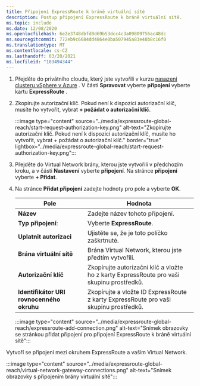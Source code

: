```yaml
---
title: Připojení ExpressRoute k bráně virtuální sítě
description: Postup připojení ExpressRoute k bráně virtuální sítě.
ms.topic: include
ms.date: 12/08/2020
ms.openlocfilehash: 6e2e3748dbfd8d69b53dcc4c3a09809756ac48dc
ms.sourcegitcommit: 772eb9c6684dd4864e0ba507945a83e48b8c16f0
ms.translationtype: MT
ms.contentlocale: cs-CZ
ms.lasthandoff: 03/20/2021
ms.locfileid: "103494344"
---
```

<!-- Used in deploy-azure-vmware-solution.md and tutorial-configure-networking.md -->

1. Přejděte do privátního cloudu, který jste vytvořili v kurzu [nasazení clusteru vSphere v Azure](../tutorial-create-private-cloud.md) . V části **Spravovat** vyberte **připojení** vyberte kartu **ExpressRoute** .

1. Zkopírujte autorizační klíč. Pokud není k dispozici autorizační klíč, musíte ho vytvořit, vybrat **+ požádat o autorizační klíč**.

   :::image type="content" source="../media/expressroute-global-reach/start-request-authorization-key.png" alt-text="Zkopírujte autorizační klíč. Pokud není k dispozici autorizační klíč, musíte ho vytvořit, vybrat + požádat o autorizační klíč." border="true" lightbox="../media/expressroute-global-reach/start-request-authorization-key.png":::

1. Přejděte do Virtual Network brány, kterou jste vytvořili v předchozím kroku, a v části **Nastavení** vyberte **připojení**. Na stránce **připojení** vyberte **+ Přidat**.

1. Na stránce **Přidat připojení** zadejte hodnoty pro pole a vyberte **OK**. 

   | Pole | Hodnota |
   | --- | --- |
   | **Název**  | Zadejte název tohoto připojení.  |
   | **Typ připojení**:  | Vyberte **ExpressRoute**.  |
   | **Uplatnit autorizaci**  | Ujistěte se, že je toto políčko zaškrtnuté.  |
   | **Brána virtuální sítě** | Brána Virtual Network, kterou jste předtím vytvořili.  |
   | **Autorizační klíč**  | Zkopírujte autorizační klíč a vložte ho z karty ExpressRoute pro vaši skupinu prostředků. |
   | **Identifikátor URI rovnocenného okruhu**  | Zkopírujte a vložte ID ExpressRoute z karty ExpressRoute pro vaši skupinu prostředků.  |

   :::image type="content" source="../media/expressroute-global-reach/expressroute-add-connection.png" alt-text="Snímek obrazovky se stránkou přidat připojení pro připojení ExpressRoute k bráně virtuální sítě":::

Vytvoří se připojení mezi okruhem ExpressRoute a vaším Virtual Network.

:::image type="content" source="../media/expressroute-global-reach/virtual-network-gateway-connections.png" alt-text="Snímek obrazovky s připojením brány virtuální sítě":::